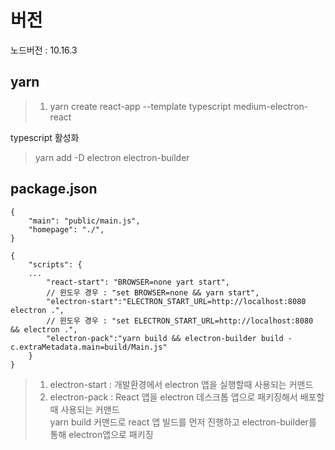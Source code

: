 # 버전
노드버전 : 10.16.3

## yarn
> 1. yarn create react-app --template typescript medium-electron-react

typescript 활성화
> yarn add -D electron electron-builder


## package.json
```
{
    "main": "public/main.js",
    "homepage": "./",
}
```

```
{
    "scripts": {
    ...
        "react-start": "BROWSER=none yart start",
        // 윈도우 경우 : "set BROWSER=none && yarn start",
        "electron-start":"ELECTRON_START_URL=http://localhost:8080 electron .",
        // 윈도우 경우 : "set ELECTRON_START_URL=http://localhost:8080 && electron .",
        "electron-pack":"yarn build && electron-builder build -c.extraMetadata.main=build/Main.js"
    }
}
```
> 1. electron-start : 개발환경에서 electron 앱을 실행할때 사용되는 커맨드
> 2. electron-pack : React 앱을 electron 데스크톱 앱으로 패키징해서 배포할때 사용되는 커맨드   
> yarn build 커맨드로 react 앱 빌드를 먼저 진행하고 electron-builder를 통해 electron앱으로 패키징
> 
